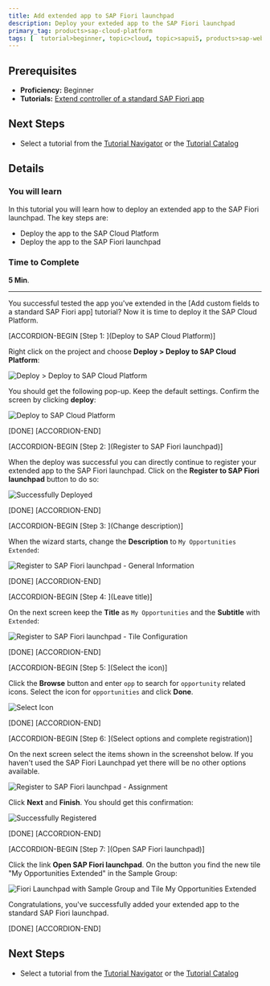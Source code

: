 ```yaml
---
title: Add extended app to SAP Fiori launchpad
description: Deploy your exteded app to the SAP Fiori launchpad
primary_tag: products>sap-cloud-platform
tags: [  tutorial>beginner, topic>cloud, topic>sapui5, products>sap-web-ide, products>sap-cloud-platform ]
---
```

## Prerequisites  
- **Proficiency:** Beginner
- **Tutorials:** [Extend controller of a standard SAP Fiori app](http://www.sap.com/developer/tutorials/hcp-fiori-cloud-edition-extend-controller.html)

## Next Steps
 - Select a tutorial from the [Tutorial Navigator](http://www.sap.com/developer/tutorial-navigator.html) or the [Tutorial Catalog](http://www.sap.com/developer/tutorials.html)

## Details
### You will learn  
In this tutorial you will learn how to deploy an extended app to the SAP Fiori launchpad. The key steps are:

- Deploy the app to the SAP Cloud Platform
- Deploy the app to the SAP Fiori launchpad

### Time to Complete
**5 Min**.

---
You successful tested the app you've extended in the [Add custom fields to a standard SAP Fiori app] tutorial? Now it is time to deploy it the SAP Cloud Platform.



[ACCORDION-BEGIN [Step 1: ](Deploy to SAP Cloud Platform)]

Right click on the project and choose **Deploy > Deploy to SAP Cloud Platform**:

![Deploy > Deploy to SAP Cloud Platform](18.png)

You should get the following pop-up. Keep the default settings. Confirm the screen by clicking **deploy**:

![Deploy to SAP Cloud Platform](19.png)

[DONE]
[ACCORDION-END]

[ACCORDION-BEGIN [Step 2: ](Register to SAP Fiori launchpad)]

When the deploy was successful you can directly continue to register your extended app to the SAP Fiori launchpad. Click on the **Register to SAP Fiori launchpad** button to do so:

![Successfully Deployed](20.png)

[DONE]
[ACCORDION-END]

[ACCORDION-BEGIN [Step 3: ](Change description)]

When the wizard starts, change the **Description** to `My Opportunities Extended`:

![Register to SAP Fiori launchpad - General Information](21.png)

[DONE]
[ACCORDION-END]

[ACCORDION-BEGIN [Step 4: ](Leave title)]

On the next screen keep the **Title** as `My Opportunities` and the **Subtitle** with `Extended`:

![Register to SAP Fiori launchpad - Tile Configuration](22.png)

[DONE]
[ACCORDION-END]

[ACCORDION-BEGIN [Step 5: ](Select the icon)]

Click the **Browse** button and enter `opp` to search for `opportunity` related icons. Select the icon for `opportunities` and click **Done**.

![Select Icon](23.png)

[DONE]
[ACCORDION-END]

[ACCORDION-BEGIN [Step 6: ](Select options and complete registration)]

On the next screen select the items shown in the screenshot below. If you haven't used the SAP Fiori Launchpad yet there will be no other options available.

![Register to SAP Fiori launchpad - Assignment](24.png)

Click **Next** and **Finish**. You should get this confirmation:

![Successfully Registered](25.png)

[DONE]
[ACCORDION-END]

[ACCORDION-BEGIN [Step 7: ](Open SAP Fiori launchpad)]

Click the link **Open SAP Fiori launchpad**. On the button you find the new tile "My Opportunities Extended" in the Sample Group:

![Fiori Launchpad with Sample Group and Tile My Opportunities Extended](26.png)

Congratulations, you've successfully added your extended app to the standard SAP Fiori launchpad.

[DONE]
[ACCORDION-END]

## Next Steps
 - Select a tutorial from the [Tutorial Navigator](http://www.sap.com/developer/tutorial-navigator.html) or the [Tutorial Catalog](http://www.sap.com/developer/tutorials.html)
